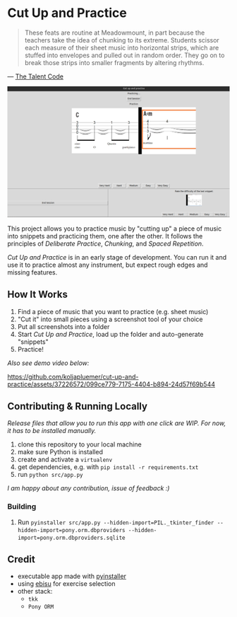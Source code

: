 # Cut Up and Practice

> These feats are routine at Meadowmount, in part because the teachers take the idea of chunking to its extreme. Students scissor each measure of their sheet music into horizontal strips, which are stuffed into envelopes and pulled out in random order. They go on to break those strips into smaller fragments by altering rhythms.

— [The Talent Code](https://www.goodreads.com/book/show/5771014-the-talent-code)

![Screenshot of Cut Up And Practice](/doc/img/project.png)

This project allows you to practice music by "cutting up" a piece of music into snippets and practicing them, one after the other. It follows the principles of *Deliberate Practice*, *Chunking*, and *Spaced Repetition*.

*Cut Up and Practice* is in an early stage of development. You can run it and use it to practice almost any instrument, but expect rough edges and missing features.

## How It Works

1. Find a piece of music that you want to practice (e.g. sheet music)
2. "Cut it" into small pieces using a screenshot tool of your choice
3. Put all screenshots into a folder
4. Start *Cut Up and Practice*, load up the folder and auto-generate "snippets"
5. Practice!

*Also see demo video below:*

https://github.com/koljapluemer/cut-up-and-practice/assets/37226572/099ce779-7175-4404-b894-24d57f69b544


## Contributing & Running Locally

*Release files that allow you to run this app with one click are WIP. For now, it has to be installed manually.*

1. clone this repository to your local machine
2. make sure Python is installed
3. create and activate a `virtualenv`
4. get dependencies, e.g. with `pip install -r requirements.txt`
5. run `python src/app.py`


*I am happy about any contribution, issue of feedback :)*

### Building

1. Run `pyinstaller src/app.py --hidden-import=PIL._tkinter_finder --hidden-import=pony.orm.dbproviders --hidden-import=pony.orm.dbproviders.sqlite`

## Credit

- executable app made with [pyinstaller](https://github.com/pyinstaller/pyinstaller/tree/5d7a0449ecea400eccbbb30d5fcef27d72f8f75d)
- using [ebisu](https://github.com/fasiha/ebisu) for exercise selection
- other stack:
	- `tkk`
	- `Pony ORM`

